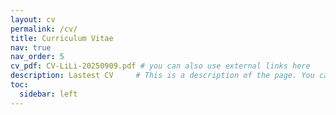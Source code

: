 ```yaml
---
layout: cv
permalink: /cv/
title: Curriculum Vitae
nav: true
nav_order: 5
cv_pdf: CV-LiLi-20250909.pdf # you can also use external links here
description: Lastest CV     # This is a description of the page. You can modify it in '_pages/cv.md'. You can also change or remove the top pdf download button.
toc:
  sidebar: left
---
```

